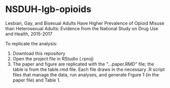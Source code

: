 # NSDUH-lgb-opioids

Lesbian, Gay, and Bisexual Adults Have Higher Prevalence of Opioid Misuse than Heterosexual Adults: Evidence from the National Study on Drug Use and Health, 2015-2017

To replicate the analysis:
1. Download this repository
2. Open the project file in RStudio (.rproj)
3. The paper and figure are replicated with the "...paper.RMD" file; the table is from the table.rmd file.  Each file draws in the necessary .R script files that manage the data, run analyses, and generate Figure 1 (in the paper file) and Table 1.
